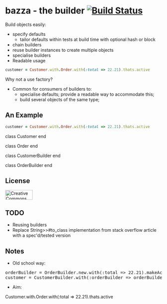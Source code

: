 bazza - the builder [![Build Status](https://secure.travis-ci.org/mattdunn/bazza.png)](http://travis-ci.org/mattdunn/bazza)
=======

Build objects easily:

  * specify defaults
    * tailor defaults within tests at build time with optional hash or block
  * chain builders
  * reuse builder instances to create multiple objects
  * specialise builders
  * Readable usage
```ruby
customer = Customer.with.Order.with(:total => 22.21).thats.active
```

Why not a use factory?

  * Common for consumers of builders to:
    * specialise defaults; provide a readable way to accommodate this;
    * build several objects of the same type; 

An Example
----------

```ruby
customer = Customer.with.Order.with(:total => 22.21).thats.active
```

class Customer
end

class Order
end

class CustomerBuilder
end

class OrderBuilder
end


License
-------

<a rel="license" href="http://creativecommons.org/licenses/by/3.0/">
  <img src="http://i.creativecommons.org/l/by/3.0/88x31.png" alt="Creative Commons License" style="border:none;" height="31" width="88">
</a>


TODO
----

  * Reusing builders
  * Replace String>>#to_class implementation from stack overflow article with a spec'd/tested version

Notes
-----

* Old school way:
<pre>
orderBuilder = OrderBuilder.new.with(:total => 22.21).makeActive
customer = CustomerBuilder.with(:orderBuilder => orderBuilder).build
</pre>
* Aim:

Customer.with.Order.with(:total => 22.21).thats.active
